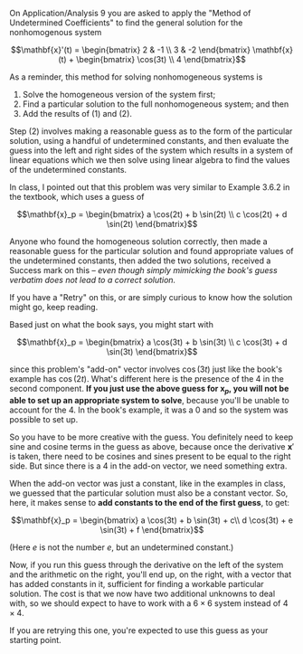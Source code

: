 On Application/Analysis 9 you are asked to apply the "Method of Undetermined Coefficients" to find the general solution for the nonhomogenous system

$$\mathbf{x}'(t) = \begin{bmatrix} 2 & -1 \\ 3 & -2 \end{bmatrix} \mathbf{x}(t) + \begin{bmatrix} \cos(3t) \\ 4 \end{bmatrix}$$ 

As a reminder, this method for solving nonhomogeneous systems is 

1. Solve the homogeneous version of the system first;
2. Find a particular solution to the full nonhomogeneous system; and then
3. Add the results of (1) and (2). 

Step (2) involves making a reasonable guess as to the form of the particular solution, using a handful of undetermined constants, and then evaluate the guess into the left and right sides of the system which results in a system of linear equations which we then solve using linear algebra to find the values of the undetermined constants. 

In class, I pointed out that this problem was very similar to Example 3.6.2 in the textbook, which uses a guess of 

$$\mathbf{x}_p = \begin{bmatrix} a \cos(2t) + b \sin(2t) \\ c \cos(2t) + d \sin(2t) \end{bmatrix}$$



Anyone who found the homogeneous solution correctly, then made a reasonable guess for the particular solution and found appropriate values of the undetermined constants, then added the two solutions, received a Success mark on this – *even though simply mimicking the book's guess verbatim does not lead to a correct solution.* 

If you have a "Retry" on this, or are simply curious to know how the solution might go, keep reading. 

Based just on what the book says, you might start with 

$$\mathbf{x}_p = \begin{bmatrix} a \cos(3t) + b \sin(3t) \\ c \cos(3t) + d \sin(3t) \end{bmatrix}$$

since this problem's "add-on" vector involves $\cos(3t)$ just like the book's example has $\cos(2t)$. What's different here is the presence of the $4$ in the second component. **If you just use the above guess for $\mathbf{x}_p$, you will not be able to set up an appropriate system to solve**, because you'll be unable to account for the 4. In the book's example, it was a 0 and so the system was possible to set up. 

So you have to be more creative with the guess. You definitely need to keep sine and cosine terms in the guess as above, because once the derivative $\mathbf{x}'$ is taken, there need to be cosines and sines present to be equal to the right side. But since there is a 4 in the add-on vector, we need something extra. 

When the add-on vector was just a constant, like in the examples in class, we guessed that the particular solution must also be a constant vector. So, here, it makes sense to **add constants to the end of the first guess**, to get: 

$$\mathbf{x}_p = \begin{bmatrix} a \cos(3t) + b \sin(3t) + c\\ d \cos(3t) + e \sin(3t) + f \end{bmatrix}$$

(Here $e$ is not the number $e$, but an undetermined constant.)

Now, if you run this guess through the derivative on the left of the system and the arithmetic on the right, you'll end up, on the right, with a vector that has added constants in it, sufficient for finding a workable particular solution. The cost is that we now have two additional unknowns to deal with, so we should expect to have to work with a $6 \times 6$ system instead of $4 \times 4$. 

If you are retrying this one, you're expected to use this guess as your starting point. 